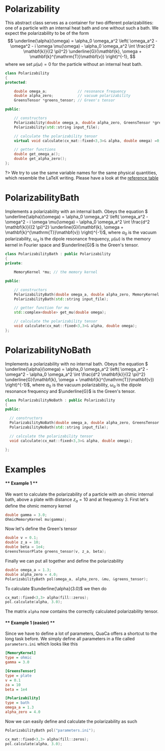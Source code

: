 # Polarizability
This abstract class serves as a container for two different polarizabilities: one of a particle with an internal heat bath and one without such a bath.
We expect the polarizability to be of the form
$$  \underline{\alpha}(\omega) = \alpha_0 \omega_a^2 \left( \omega_a^2 - \omega^2 - i \omega \mu(\omega) - \alpha_0 \omega_a^2 \int \frac{d^2 \mathbf{k}}{(2 \pi)^2} \underline{G}(\mathbf{k}, \omega + \mathbf{k}^{\mathrm{T}}\mathbf{v}) \right)^{-1}, $$
where we set $\mu(\omega) = 0$ for the particle without an internal heat bath.

```cpp
class Polarizability
{
protected:

    double omega_a;              // resonance frequency
    double alpha_zero;           // vacuum polarizability
    GreensTensor *greens_tensor; // Green's tensor

public:

    // constructors
    Polarizability(double omega_a, double alpha_zero, GreensTensor *greens_tensor);
    Polarizability(std::string input_file);

    // calculate the polarizability tensor
    virtual void calculate(cx_mat::fixed<3,3>& alpha, double omega) =0;

    // getter functions
    double get_omega_a();
    double get_alpha_zero();
};
```

?> We try to use the same variable names for the same physical quantities, which resemble the LaTeX writing. Please have a look at the [reference table](referencetable.md)


# PolarizabilityBath
Implements a polarizability with an internal bath.
Obeys the equation
$  \underline{\alpha}(\omega) = \alpha_0 \omega_a^2 \left( \omega_a^2 - \omega^2 - i \omega \mu(\omega) - \alpha_0 \omega_a^2 \int \frac{d^2 \mathbf{k}}{(2 \pi)^2} \underline{G}(\mathbf{k}, \omega + \mathbf{k}^{\mathrm{T}}\mathbf{v}) \right)^{-1}$,
where $\alpha_0$ is the vacuum polarizability, $\omega_a$ is the dipole resonance frequency, $\mu(\omega)$ is the memory kernel in Fourier space and $\underline{G}$ is the Green's tensor.

```cpp
class PolarizabilityBath : public Polarizability
{
private:

    MemoryKernel *mu; // the memory kernel

public:

    // constructors
    PolarizabilityBath(double omega_a, double alpha_zero, MemoryKernel *mu, GreensTensor *greens_tensor);
    PolarizabilityBath(std::string input_file);

    // getter function for mu
    std::complex<double> get_mu(double omega);

    // calculate the polarizability tensor
    void calculate(cx_mat::fixed<3,3>& alpha, double omega);
};
```

# PolarizabilityNoBath
Implements a polarizability with no internal bath.
Obeys the equation
$  \underline{\alpha}(\omega) = \alpha_0 \omega_a^2 \left( \omega_a^2 - \omega^2 - \alpha_0 \omega_a^2 \int \frac{d^2 \mathbf{k}}{(2 \pi)^2} \underline{G}(\mathbf{k}, \omega + \mathbf{k}^{\mathrm{T}}\mathbf{v}) \right)^{-1}$,
where $\alpha_0$ is the vacuum polarizability, $\omega_a$ is the dipole resonance frequency and $\underline{G}$ is the Green's tensor.
```cpp
class PolarizabilityNoBath : public Polarizability
{
public:

  // constructors
  PolarizabilityNoBath(double omega_a, double alpha_zero, GreensTensor *greens_tensor);
  PolarizabilityNoBath(std::string input_file);

  // calculate the polarizability tensor
  void calculate(cx_mat::fixed<3,3>& alpha, double omega);

};
```
# Examples
<!-- tabs:start -->

#### ** Example 1 **

We want to calculate the polarizability of a particle with an ohmic internal bath, above a plate with distance $z_a = 10$ and at frequency $3$.
First let's define the ohmic memory kernel
```cpp
double gamma = 3.0;
OhmicMemoryKernel mu(gamma);
```
Now let's define the Green's tensor
```cpp
double v = 0.1;
double z_a = 10;
double beta = 1e4;
GreensTensorPlate greens_tensor(v, z_a, beta);
```
Finally we can put all together and define the polarizability
```cpp
double omega_a = 1.3;
double alpha_zero = 4.0;
PolarizabilityBath pol(omega_a, alpha_zero, &mu, &greens_tensor);
```
To calculate $\underline{\alpha}(3.0)$ we then do
```cpp
cx_mat::fixed<3,3> alpha(fill::zeros);
pol.calculate(alpha, 3.0);
```
The matrix `alpha` now contains the correctly calculated polarizability tensor.


#### ** Example 1 (easier) **
Since we have to define a lot of parameters, QuaCa offers a shortcut to the long task before.
We simply define all parameters in a file called `parameters.ini` which looks like this
```ini
[MemoryKernel]
type = ohmic
gamma = 3.0

[GreensTensor]
type = plate
v = 0.1
za = 10
beta = 1e4

[Polarizability]
type = bath
omega_a = 1.3
alpha_zero = 4.0
```
Now we can easily define and calculate the polarizability as such
```cpp
PolarizabilityBath pol("parameters.ini");

cx_mat::fixed<3,3> alpha(fill::zeros);
pol.calculate(alpha, 3.0);
```



<!-- tabs:end -->
